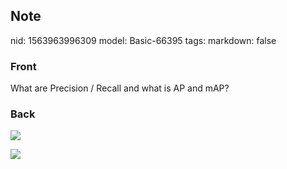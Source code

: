 ## Note
nid: 1563963996309
model: Basic-66395
tags: 
markdown: false

### Front
What are Precision / Recall and what is AP and mAP?

### Back
<img src="Screenshot 2019-07-24 at 12.27.55.png"><div><img src="Screenshot 2019-07-24 at 12.27.38.png">
</div>
